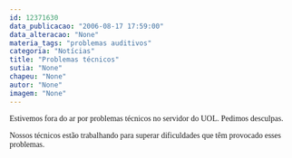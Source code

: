 ```yaml
---
id: 12371630
data_publicacao: "2006-08-17 17:59:00"
data_alteracao: "None"
materia_tags: "problemas auditivos"
categoria: "Notícias"
title: "Problemas técnicos"
sutia: "None"
chapeu: "None"
autor: "None"
imagem: "None"
---
```

<p><P><FONT face=Verdana>Estivemos fora do ar por problemas técnicos no servidor do UOL. Pedimos desculpas. </FONT></P></p>
<p><P><FONT face=Verdana>Nossos técnicos estão trabalhando para superar dificuldades que têm provocado esses problemas.</FONT></P> </p>
